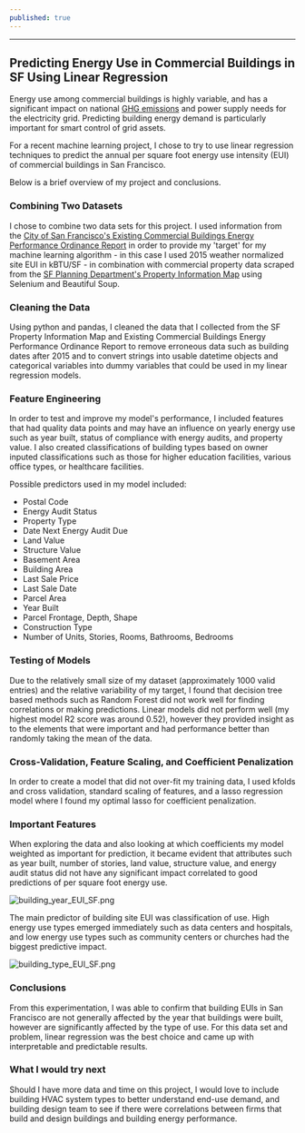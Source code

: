 ```yaml
---
published: true
---
```


---
Predicting Energy Use in Commercial Buildings in SF Using Linear Regression
---

Energy use among commercial buildings is highly variable, and has a significant impact on national [GHG emissions](https://www.epa.gov/ghgemissions/global-greenhouse-gas-emissions-data) and power supply needs for the electricity grid. Predicting building energy demand is particularly important for smart control of grid assets.

For a recent machine learning project, I chose to try to use linear regression techniques to predict the annual per square foot energy use intensity (EUI) of commercial buildings in San Francisco.

Below is a brief overview of my project and conclusions.

### Combining Two Datasets

I chose to combine two data sets for this project. I used information from the [City of San Francisco's Existing Commercial Buildings Energy Performance Ordinance Report](https://data.sfgov.org/Energy-and-Environment/Existing-Commercial-Buildings-Energy-Performance-O/j2j3-acqj)
in order to provide my 'target' for my machine learning algorithm - in this case I used 2015 weather normalized site EUI in kBTU/SF - in combination with commercial property data scraped from the [SF Planning Department's Property Information Map](http://propertymap.sfplanning.org/) using Selenium and Beautiful Soup.

### Cleaning the Data

Using python and pandas, I cleaned the data that I collected from the SF Property Information Map and Existing Commercial Buildings Energy Performance Ordinance Report to remove erroneous data such as building dates after 2015 and to convert strings into usable datetime objects and categorical variables into dummy variables that could be used in my linear regression models.

### Feature Engineering

In order to test and improve my model's performance, I included features that had quality data points and may have an influence on yearly energy use such as year built, status of compliance with energy audits, and property value. I also created classifications of building types based on owner inputed classifications such as those for higher education facilities, various office types, or healthcare facilities.

Possible predictors used in my model included:
- Postal Code
- Energy Audit Status 
- Property Type
- Date Next Energy Audit Due
- Land Value
- Structure Value
- Basement Area
- Building Area
- Last Sale Price
- Last Sale Date
- Parcel Area
- Year Built
- Parcel Frontage, Depth, Shape
- Construction Type
- Number of Units, Stories, Rooms, Bathrooms, Bedrooms

### Testing of Models

Due to the relatively small size of my dataset (approximately 1000 valid entries) and the relative variability of my target, I found that decision tree based methods such as Random Forest did not work well for finding correlations or making predictions. Linear models did not perform well (my highest model R2 score was around 0.52), however they provided insight as to the elements that were important and had performance better than randomly taking the mean of the data.

### Cross-Validation, Feature Scaling, and Coefficient Penalization

In order to create a model that did not over-fit my training data, I used kfolds and cross validation, standard scaling of features, and a lasso regression model where I found my optimal lasso for coefficient penalization. 

### Important Features

When exploring the data and also looking at which coefficients my model weighted as important for prediction, it became evident that attributes such as year built, number of stories, land value, structure value, and energy audit status did not have any significant impact correlated to good predictions of per square foot energy use.

![building_year_EUI_SF.png]({{site.baseurl}}/_posts/building_year_EUI_SF.png)

The main predictor of building site EUI was classification of use. High energy use types emerged immediately such as data centers and hospitals, and low energy use types such as community centers or churches had the biggest predictive impact.

![building_type_EUI_SF.png]({{site.baseurl}}/_posts/building_type_EUI_SF.png)


### Conclusions

From this experimentation, I was able to confirm that building EUIs in San Francisco are not generally affected by the year that buildings were built, however are significantly affected by the type of use. For this data set and problem, linear regression was the best choice and came up with interpretable and predictable results.

### What I would try next

Should I have more data and time on this project, I would love to include building HVAC system types to better understand end-use demand, and building design team to see if there were correlations between firms that build and design buildings and building energy performance.
